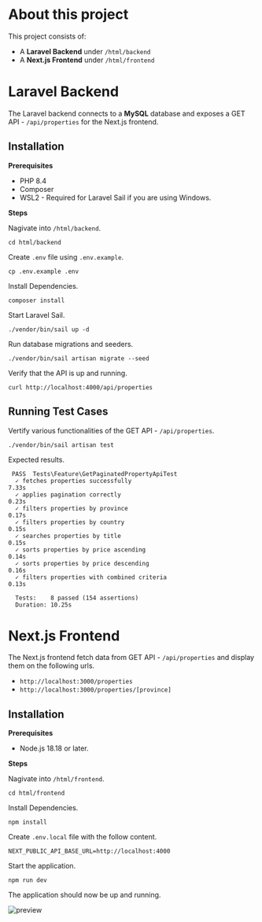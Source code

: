 # About this project

This project consists of:

- A **Laravel Backend** under `/html/backend`
- A **Next.js Frontend** under `/html/frontend`

# Laravel Backend

The Laravel backend connects to a **MySQL** database and exposes a GET API - `/api/properties` for the Next.js frontend.

## Installation

**Prerequisites**

- PHP 8.4
- Composer
- WSL2 - Required for Laravel Sail if you are using Windows.

**Steps**

Nagivate into `/html/backend`.

```
cd html/backend
```

Create `.env` file using `.env.example`.

```
cp .env.example .env
```

Install Dependencies.

```
composer install
```

Start Laravel Sail.

```
./vendor/bin/sail up -d
```

Run database migrations and seeders.

```
./vendor/bin/sail artisan migrate --seed
```

Verify that the API is up and running.

```
curl http://localhost:4000/api/properties
```

## Running Test Cases

Vertify various functionalities of the GET API - `/api/properties`.

```
./vendor/bin/sail artisan test
```

Expected results.

```
 PASS  Tests\Feature\GetPaginatedPropertyApiTest
  ✓ fetches properties successfully                                                                                      7.33s
  ✓ applies pagination correctly                                                                                         0.23s
  ✓ filters properties by province                                                                                       0.17s
  ✓ filters properties by country                                                                                        0.15s
  ✓ searches properties by title                                                                                         0.15s
  ✓ sorts properties by price ascending                                                                                  0.14s
  ✓ sorts properties by price descending                                                                                 0.16s
  ✓ filters properties with combined criteria                                                                            0.13s

  Tests:    8 passed (154 assertions)
  Duration: 10.25s
```

# Next.js Frontend

The Next.js frontend fetch data from GET API - `/api/properties` and display them on the following urls.

- `http://localhost:3000/properties`
- `http://localhost:3000/properties/[province]`

## Installation

**Prerequisites**

- Node.js 18.18 or later.

**Steps**

Nagivate into `/html/frontend`.

```
cd html/frontend
```

Install Dependencies.

```
npm install
```

Create `.env.local` file with the follow content.

```
NEXT_PUBLIC_API_BASE_URL=http://localhost:4000
```

Start the application.

```
npm run dev
```

The application should now be up and running.

![preview](https://github.com/Akkarawat/fazwaz-fullstack-test/blob/feature/takehome-assignment/html/frontend/public/app_preview.png)

